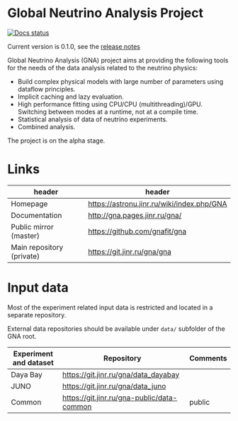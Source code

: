 # Global Neutrino Analysis Project

[![Docs status](https://git.jinr.ru/gna/gna/badges/master/pipeline.svg)](https://git.jinr.ru/gna/gna/commits/master)

Current version is 0.1.0, see the [release notes](doc/release-notes/release-notes-v0-1-0.md)

Global Neutrino Analysis (GNA) project aims at providing the following tools for
the needs of the data analysis related to the neutrino physics:

*  Build complex physical models with large number of parameters using dataflow
   principles.
*  Implicit caching and lazy evaluation.
*  High performance fitting using CPU/CPU (multithreading)/GPU.
   Switching between modes at a runtime, not at a compile time.
*  Statistical analysis of data of neutrino experiments.
*  Combined analysis.

The project is on the alpha stage.

# Links

| header                    | header                                     |
| ------                    | ------                                     |
| Homepage                  | https://astronu.jinr.ru/wiki/index.php/GNA |
| Documentation             | http://gna.pages.jinr.ru/gna/              |
| Public mirror (master)    | https://github.com/gnafit/gna              |
| Main repository (private) | https://git.jinr.ru/gna/gna                |

# Input data

Most of the experiment related input data is restricted and located in a separate
repository.

External data repositories should be available under `data/` subfolder of the
GNA root.

| Experiment and dataset  | Repository                                 | Comments |
| ------                  | ------                                     | --- |
| Daya Bay                | https://git.jinr.ru/gna/data_dayabay       | |
| JUNO                    | https://git.jinr.ru/gna/data_juno          | |
| Common                  | https://git.jinr.ru/gna-public/data-common | public |
